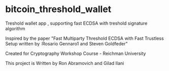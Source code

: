 # bitcoin_threshold_wallet
Treshold wallet app , supporting fast ECDSA with treshold signature algorithm

Inspired by the paper
"Fast Multiparty Threshold ECDSA with Fast Trustless Setup
written by :Rosario Gennaro1 and Steven Goldfeder"

Created for Cryptography Workshop Course - Reichman University

This project is Written by Ron Abramovich and Gilad Ilani
